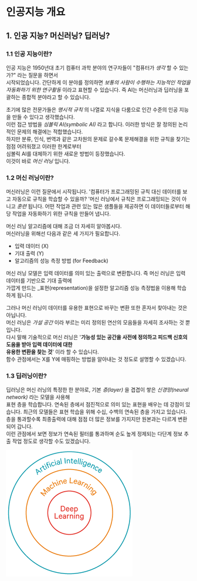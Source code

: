 # 인공지능 개요
## 1. 인공 지능? 머신러닝? 딥러닝?
### 1.1 인공 지능이란?
인공 지능은 1950년대 초기 컴퓨터 과학 분야의 연구자들이 "컴퓨터가 _생각_ 할 수 있는가?" 라는 질문을 하면서   
시작되었습니다. 간단하게 이 분야를 정의하면 _보통의 사람이 수행하는 지능적인 작업을 자동화하기 위한 연구활동_ 이라고
표현할 수 있습니다. 즉 AI는 머신러닝과 딥러닝을 포괄하는 종합적 분야라고 할 수 있습니다.  
  
초기에 많은 전문가들은 _명시적 규칙_ 의 나열로 지식을 다룸으로 인간 수준의 인공 지능을 만들 수 있다고 생각했습니다.  
이런 접근 방법을 _심볼릭 AI(symbolic AI)_ 라고 합니다. 이러한 방식은 잘 정의된 논리적인 문제의 해결에는 적합했습니다.  
하지만 분류, 인식, 번역과 같은 고차원의 문제로 갈수록 문제해결을 위한 규칙을 찾기는 점점 어려워졌고 이러한 한계로부터   
심볼릭 AI를 대체하기 위한 새로운 방법이 등장했습니다.  
이것이 바로 _머신 러닝_ 입니다.   

### 1.2 머신 러닝이란?
머신러닝은 이런 질문에서 시작됩니다. '컴퓨터가 프로그래밍된 규칙 대신 데이터를 보고 자동으로 규칙을 학습할 수 있을까? '머신 러닝에서 규칙은 프로그래밍되는 것이 아니고 _훈련_ 됩니다. 어떤 작업과 관련 있는 많은 샘플들을 제공하면 이 데이터들로부터 해당 작업을 자동화하기 위한 규칙을 만들어 냅니다.  

머신 러닝 알고리즘에 대해 조금 더 자세히 알아봅시다.  
머신러닝을 위해선 다음과 같은 세 가지가 필요합니다.  
+ 입력 데이터 (X)
+ 기대 출력 (Y)
+ 알고리즘의 성능 측정 방법 (for Feedback) 

머신 러닝 모델은 입력 데이터를 의미 있는 출력으로 변환합니다. 즉 머신 러닝은 입력 데이터를 기반으로 기대 출력에   
가깝게 만드는 _표현(representation)을 설정한 알고리즘 성능 측정법을 이용해 학습하게 됩니다. 

그러나 머신 러닝이 데이터를 유용한 표현으로 바꾸는 변환 또한 혼자서 찾아내는 것은 아닙니다.  
머신 러닝은 _가설 공간_ 이라 부르는 미리 정의된 연산의 모음들을 자세히 조사하는 것 뿐입니다.  
다시 말해 기술적으로 머신 러닝은 '__가능성 있는 공간을 사전에 정의하고 피드백 신호의 도움을 받아 입력 데이터에 대한     
유용한 변환을 찾는 것__' 이라 할 수 있습니다.   
함수 관점에서는 X를  Y에 매핑하는 방법을 알아내는 것 정도로 설명할 수 있겠습니다. 

### 1.3 딥러닝이란?
딥러닝은 머신 러닝의 특정한 한 분야로, 기본 _층(layer)_ 을 겹겹이 쌓은 _신경망(neural network)_ 라는 모델을 사용해   
표현 층을 학습합니다. 연속된 층에서 점진적으로 의미 있는 표현을 배우는 데 강점이 있습니다. 최근의 모델들은 표현 학습을 위해 수십, 수백의 연속된 층을 가지고 있습니다.  
층을 통과할수록 최종출력에 대해 점점 더 많은 정보를 가지지만 원본과는 다르게 변환되어 갑니다.  
이런 관점에서 보면 정보가 연속된 필터를 통과하며 순도 높게 정제되는 다단계 정보 추출 작업 정도로 생각할 수도 있겠습니다.

  
![ai_ml_dl](Img/AI_intro_AI_ML_DL.png)



